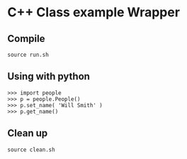 # C++ Class example Wrapper 

## Compile 
`source run.sh`

## Using with python
```
>>> import people
>>> p = people.People()
>>> p.set_name( 'Will Smith' )
>>> p.get_name()
```


## Clean up 
`source clean.sh`


